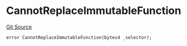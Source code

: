 # CannotReplaceImmutableFunction
[Git Source](https://github.com/thrackle-io/tron/blob/fd00dd3f701afe5991226ded04be9da490ad380d/src/protocol/economic/ruleProcessor/RuleProcessorDiamondLib.sol)


```solidity
error CannotReplaceImmutableFunction(bytes4 _selector);
```

